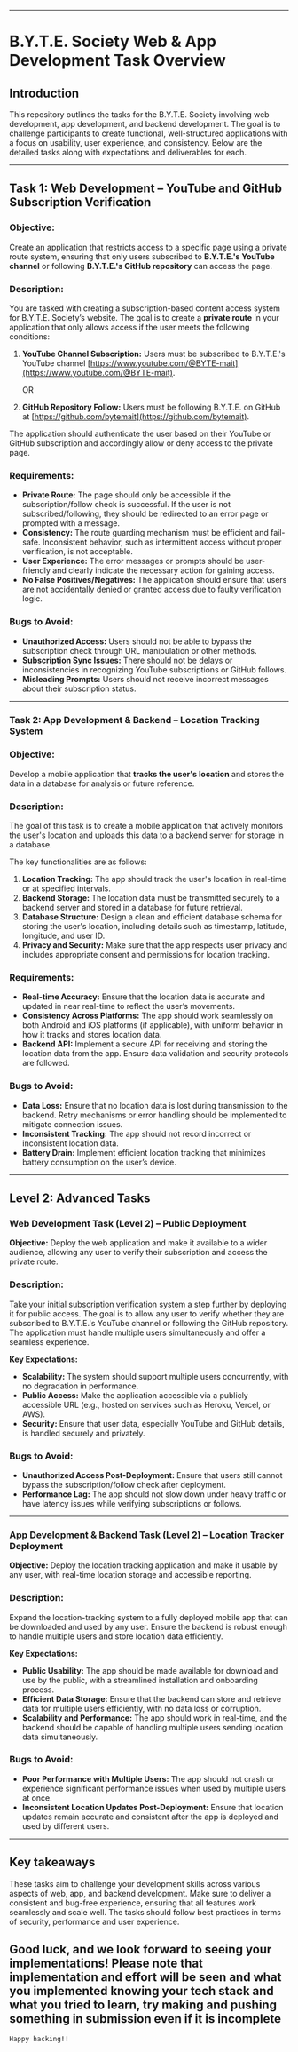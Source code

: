 
---

# B.Y.T.E. Society Web & App Development Task Overview

## Introduction
This repository outlines the tasks for the B.Y.T.E. Society involving web development, app development, and backend development. The goal is to challenge participants to create functional, well-structured applications with a focus on usability, user experience, and consistency. Below are the detailed tasks along with expectations and deliverables for each.

---

## Task 1: Web Development – YouTube and GitHub Subscription Verification

### Objective:
Create an application that restricts access to a specific page using a private route system, ensuring that only users subscribed to **B.Y.T.E.'s YouTube channel** or following **B.Y.T.E.'s GitHub repository** can access the page.

### Description:
You are tasked with creating a subscription-based content access system for B.Y.T.E. Society’s website. The goal is to create a **private route** in your application that only allows access if the user meets the following conditions:
1. **YouTube Channel Subscription:** Users must be subscribed to B.Y.T.E.'s YouTube channel [https://www.youtube.com/@BYTE-mait](https://www.youtube.com/@BYTE-mait).
   
   OR

2. **GitHub Repository Follow:** Users must be following B.Y.T.E. on GitHub at [https://github.com/bytemait](https://github.com/bytemait).

The application should authenticate the user based on their YouTube or GitHub subscription and accordingly allow or deny access to the private page.

### Requirements:
- **Private Route:** The page should only be accessible if the subscription/follow check is successful. If the user is not subscribed/following, they should be redirected to an error page or prompted with a message.
- **Consistency:** The route guarding mechanism must be efficient and fail-safe. Inconsistent behavior, such as intermittent access without proper verification, is not acceptable.
- **User Experience:** The error messages or prompts should be user-friendly and clearly indicate the necessary action for gaining access.
- **No False Positives/Negatives:** The application should ensure that users are not accidentally denied or granted access due to faulty verification logic.
  
### Bugs to Avoid:
- **Unauthorized Access:** Users should not be able to bypass the subscription check through URL manipulation or other methods.
- **Subscription Sync Issues:** There should not be delays or inconsistencies in recognizing YouTube subscriptions or GitHub follows.
- **Misleading Prompts:** Users should not receive incorrect messages about their subscription status.

---

### Task 2: App Development & Backend – Location Tracking System

### Objective:
Develop a mobile application that **tracks the user's location** and stores the data in a database for analysis or future reference.

### Description:
The goal of this task is to create a mobile application that actively monitors the user's location and uploads this data to a backend server for storage in a database.

The key functionalities are as follows:
1. **Location Tracking:** The app should track the user's location in real-time or at specified intervals.
2. **Backend Storage:** The location data must be transmitted securely to a backend server and stored in a database for future retrieval.
3. **Database Structure:** Design a clean and efficient database schema for storing the user's location, including details such as timestamp, latitude, longitude, and user ID.
4. **Privacy and Security:** Make sure that the app respects user privacy and includes appropriate consent and permissions for location tracking.

### Requirements:
- **Real-time Accuracy:** Ensure that the location data is accurate and updated in near real-time to reflect the user’s movements.
- **Consistency Across Platforms:** The app should work seamlessly on both Android and iOS platforms (if applicable), with uniform behavior in how it tracks and stores location data.
- **Backend API:** Implement a secure API for receiving and storing the location data from the app. Ensure data validation and security protocols are followed.
  
### Bugs to Avoid:
- **Data Loss:** Ensure that no location data is lost during transmission to the backend. Retry mechanisms or error handling should be implemented to mitigate connection issues.
- **Inconsistent Tracking:** The app should not record incorrect or inconsistent location data.
- **Battery Drain:** Implement efficient location tracking that minimizes battery consumption on the user’s device.

---

## Level 2: Advanced Tasks

### Web Development Task (Level 2) – Public Deployment

**Objective:** Deploy the web application and make it available to a wider audience, allowing any user to verify their subscription and access the private route.

### Description:
Take your initial subscription verification system a step further by deploying it for public access. The goal is to allow any user to verify whether they are subscribed to B.Y.T.E.'s YouTube channel or following the GitHub repository. The application must handle multiple users simultaneously and offer a seamless experience.

**Key Expectations:**
- **Scalability:** The system should support multiple users concurrently, with no degradation in performance.
- **Public Access:** Make the application accessible via a publicly accessible URL (e.g., hosted on services such as Heroku, Vercel, or AWS).
- **Security:** Ensure that user data, especially YouTube and GitHub details, is handled securely and privately.

### Bugs to Avoid:
- **Unauthorized Access Post-Deployment:** Ensure that users still cannot bypass the subscription/follow check after deployment.
- **Performance Lag:** The app should not slow down under heavy traffic or have latency issues while verifying subscriptions or follows.

---

### App Development & Backend Task (Level 2) – Location Tracker Deployment

**Objective:** Deploy the location tracking application and make it usable by any user, with real-time location storage and accessible reporting.

### Description:
Expand the location-tracking system to a fully deployed mobile app that can be downloaded and used by any user. Ensure the backend is robust enough to handle multiple users and store location data efficiently.

**Key Expectations:**
- **Public Usability:** The app should be made available for download and use by the public, with a streamlined installation and onboarding process.
- **Efficient Data Storage:** Ensure that the backend can store and retrieve data for multiple users efficiently, with no data loss or corruption.
- **Scalability and Performance:** The app should work in real-time, and the backend should be capable of handling multiple users sending location data simultaneously.

### Bugs to Avoid:
- **Poor Performance with Multiple Users:** The app should not crash or experience significant performance issues when used by multiple users at once.
- **Inconsistent Location Updates Post-Deployment:** Ensure that location updates remain accurate and consistent after the app is deployed and used by different users.

---

## Key takeaways

These tasks aim to challenge your development skills across various aspects of web, app, and backend development. Make sure to deliver a consistent and bug-free experience, ensuring that all features work seamlessly and scale well. The tasks should follow best practices in terms of security, performance and user experience.

Good luck, and we look forward to seeing your implementations!
Please note that implementation and effort will be seen and what you implemented knowing your tech stack and what you tried to learn, try making and pushing something in submission even if it is incomplete
---

```
Happy hacking!!
```